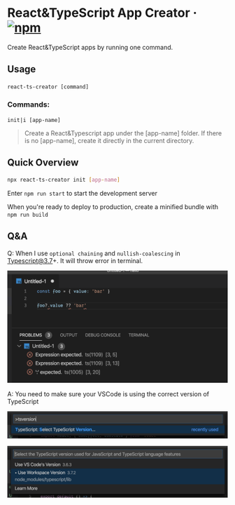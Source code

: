 # React&TypeScript App Creator &middot; [![npm](https://img.shields.io/npm/v/react-ts-creator.svg)](https://www.npmjs.com/package/react-ts-creator)

Create React&TypeScript apps by running one command. 

## Usage
`
react-ts-creator [command]
`

### Commands:
`
init|i [app-name]
`

> Create a React&Typescript app under the [app-name] folder. If there is no [app-name], create it 
directly in the current directory.

## Quick Overview

``` sh
npx react-ts-creator init [app-name]
```
Enter `npm run start` to start the development server

When you're ready to deploy to production, create a minified bundle with `npm run build`

## Q&A

Q: When I use `optional chaining` and `nullish-coalescing` in Typescript@3.7+.
It will throw error in terminal.

![](./imgs/0.png)

A: You need to make sure your VSCode is using the correct version of TypeScript

![](./imgs/1.png)

![](./imgs/2.png)
